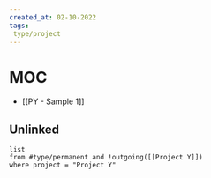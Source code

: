 ```yaml
---
created_at: 02-10-2022
tags: 
 type/project
---
```


# MOC
- [[PY - Sample 1]]

## Unlinked
```dataview
list 
from #type/permanent and !outgoing([[Project Y]])
where project = "Project Y"
```
